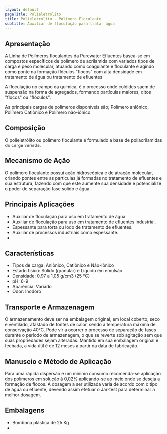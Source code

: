 ```yaml
---
layout: default
pageTitle: Polieletrolito
title: Polieletrolito - Polímero Floculante
subtitle: Auxiliar de floculação para tratar água
---
```


## Apresentação
A Linha de Polímeros floculantes da Purewater Efluentes basea-se em compostos específicos de polímero de acrilamida com variados tipos de carga e peso molecular, atuando como coagulante e floculante e agindo como ponte na formação flóculos "flocos" com alta densidade em tratamento de água ou tratamento de efluentes

A floculação no campo da química, é o processo onde colóides saem de suspensão na forma de agregados, formando partículas maiores, ditos "flocos" ou "flóculos". 

As principais cargas de polímeros disponíveis são; Polímero aniônico, Polímero Catiônico e Polímero não-iônico

## Composição
O polieletrólito ou polímero floculante é formulado a base de políacrilamidas de carga variada. 

## Mecanismo de Ação
O polímero floculante possui ação hidroscópica e de atração molecular, criando pontes entre as particulas já formadas no tratamento de efluentes e sua estrutura, fazendo com que este aumente sua densidade e potencialize o poder de separação fase solido e água.


## Principais Aplicações

- Auxiliar de floculação para uso em tratamento de água.
- Auxiliar de floculação para uso em tratamento de efluentes industrial.
- Espessante para torta ou lodo de tratamento de efluentes.
- Auxiliar de processos industriais como espessante.
- 



## Características

- Tipos de carga: Aniônico, Catiônico e Não-Iônico
- Estado fisico: Solido (granular) e Líquido em emulsão
- Densidade: 0,97 a 1,05 g/cm3 (25 °C)
- pH: 6-9
- Aparência: Variado
- Odor: Inodoro

## Transporte e Armazenagem
O armazenamento deve ser na embalagem original, em local coberto, seco e ventilado, afastado de fontes de calor, sendo a temperatura máxima de conservação 40°C. 
Pode vir a ocorrer o processo de separação de fases durante o período de armazenagem, o que se reverte sob agitação sem que suas propriedades sejam alteradas. 
Mantido em sua embalagem original e fechada, a vida útil é de 12 meses a partir da data de  fabricação.

## Manuseio e Método de Aplicação
Para uma rápida dispersão e um mínimo consumo recomenda-se aplicação dos polímeros em solução à 0,02% aplicando-se ao meio onde se deseja a formação de flocos. 
A dosagem a ser utilizada varia de acordo com o tipo de água ou efluente, devendo assim efetuar o Jar-test para determinar a melhor dosagem.



## Embalagens


- Bombona plástica de 25 Kg
- 
